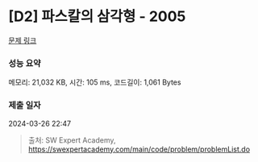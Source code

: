 # [D2] 파스칼의 삼각형 - 2005 

[문제 링크](https://swexpertacademy.com/main/code/problem/problemDetail.do?contestProbId=AV5P0-h6Ak4DFAUq) 

### 성능 요약

메모리: 21,032 KB, 시간: 105 ms, 코드길이: 1,061 Bytes

### 제출 일자

2024-03-26 22:47



> 출처: SW Expert Academy, https://swexpertacademy.com/main/code/problem/problemList.do